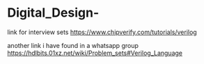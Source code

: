 # Digital_Design-


link for interview sets 
https://www.chipverify.com/tutorials/verilog

another link i have found in a whatsapp group
https://hdlbits.01xz.net/wiki/Problem_sets#Verilog_Language 
